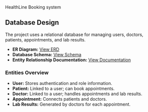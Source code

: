 HealthLine Booking system

## Database Design

The project uses a relational database for managing users, doctors, patients, appointments, and lab results.

- **ER Diagram:** [View ERD](database/healthline_erd.png)
- **Database Schema:** [View Schema](database/healthline_dump.sql)
- **Entity Relationship Documentation:** [View Documentation](database/Entity_Relationship_Documentation.pdf)


### Entities Overview
- **User:** Stores authentication and role information.
- **Patient:** Linked to a user; can book appointments.
- **Doctor:** Linked to a user; handles appointments and lab results.
- **Appointment:** Connects patients and doctors.
- **Lab Results:** Generated by doctors for each appointment.

